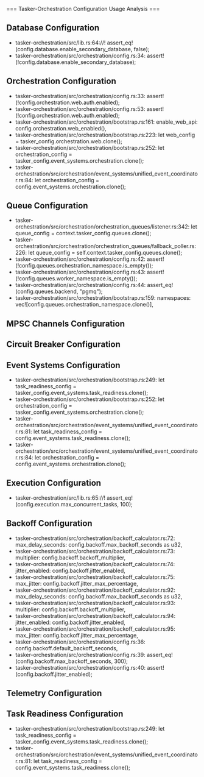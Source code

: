 === Tasker-Orchestration Configuration Usage Analysis ===

## Database Configuration
- tasker-orchestration/src/lib.rs:64://! assert_eq!(config.database.enable_secondary_database, false);
- tasker-orchestration/src/orchestration/config.rs:34:        assert!(!config.database.enable_secondary_database);

## Orchestration Configuration
- tasker-orchestration/src/orchestration/config.rs:33:        assert!(!config.orchestration.web.auth.enabled);
- tasker-orchestration/src/orchestration/config.rs:53:        assert!(!config.orchestration.web.auth.enabled);
- tasker-orchestration/src/orchestration/bootstrap.rs:161:            enable_web_api: config.orchestration.web_enabled(),
- tasker-orchestration/src/orchestration/bootstrap.rs:223:            let web_config = tasker_config.orchestration.web.clone();
- tasker-orchestration/src/orchestration/bootstrap.rs:252:            let orchestration_config = tasker_config.event_systems.orchestration.clone();
- tasker-orchestration/src/orchestration/event_systems/unified_event_coordinator.rs:84:        let orchestration_config = config.event_systems.orchestration.clone();

## Queue Configuration
- tasker-orchestration/src/orchestration/orchestration_queues/listener.rs:342:        let queue_config = context.tasker_config.queues.clone();
- tasker-orchestration/src/orchestration/orchestration_queues/fallback_poller.rs:226:        let queue_config = self.context.tasker_config.queues.clone();
- tasker-orchestration/src/orchestration/config.rs:42:        assert!(!config.queues.orchestration_namespace.is_empty());
- tasker-orchestration/src/orchestration/config.rs:43:        assert!(!config.queues.worker_namespace.is_empty());
- tasker-orchestration/src/orchestration/config.rs:44:        assert_eq!(config.queues.backend, "pgmq");
- tasker-orchestration/src/orchestration/bootstrap.rs:159:            namespaces: vec![config.queues.orchestration_namespace.clone()],

## MPSC Channels Configuration

## Circuit Breaker Configuration

## Event Systems Configuration
- tasker-orchestration/src/orchestration/bootstrap.rs:249:            let task_readiness_config = tasker_config.event_systems.task_readiness.clone();
- tasker-orchestration/src/orchestration/bootstrap.rs:252:            let orchestration_config = tasker_config.event_systems.orchestration.clone();
- tasker-orchestration/src/orchestration/event_systems/unified_event_coordinator.rs:81:        let task_readiness_config = config.event_systems.task_readiness.clone();
- tasker-orchestration/src/orchestration/event_systems/unified_event_coordinator.rs:84:        let orchestration_config = config.event_systems.orchestration.clone();

## Execution Configuration
- tasker-orchestration/src/lib.rs:65://! assert_eq!(config.execution.max_concurrent_tasks, 100);

## Backoff Configuration
- tasker-orchestration/src/orchestration/backoff_calculator.rs:72:            max_delay_seconds: config.backoff.max_backoff_seconds as u32,
- tasker-orchestration/src/orchestration/backoff_calculator.rs:73:            multiplier: config.backoff.backoff_multiplier,
- tasker-orchestration/src/orchestration/backoff_calculator.rs:74:            jitter_enabled: config.backoff.jitter_enabled,
- tasker-orchestration/src/orchestration/backoff_calculator.rs:75:            max_jitter: config.backoff.jitter_max_percentage,
- tasker-orchestration/src/orchestration/backoff_calculator.rs:92:            max_delay_seconds: config.backoff.max_backoff_seconds as u32,
- tasker-orchestration/src/orchestration/backoff_calculator.rs:93:            multiplier: config.backoff.backoff_multiplier,
- tasker-orchestration/src/orchestration/backoff_calculator.rs:94:            jitter_enabled: config.backoff.jitter_enabled,
- tasker-orchestration/src/orchestration/backoff_calculator.rs:95:            max_jitter: config.backoff.jitter_max_percentage,
- tasker-orchestration/src/orchestration/config.rs:36:            config.backoff.default_backoff_seconds,
- tasker-orchestration/src/orchestration/config.rs:39:        assert_eq!(config.backoff.max_backoff_seconds, 300);
- tasker-orchestration/src/orchestration/config.rs:40:        assert!(config.backoff.jitter_enabled);

## Telemetry Configuration

## Task Readiness Configuration
- tasker-orchestration/src/orchestration/bootstrap.rs:249:            let task_readiness_config = tasker_config.event_systems.task_readiness.clone();
- tasker-orchestration/src/orchestration/event_systems/unified_event_coordinator.rs:81:        let task_readiness_config = config.event_systems.task_readiness.clone();

